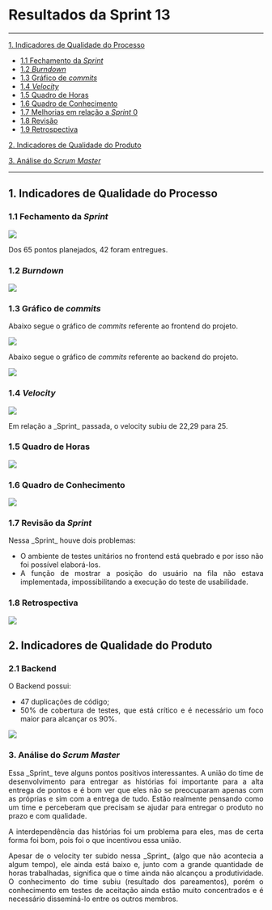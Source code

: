 # Resultados da Sprint 13
------

[1. Indicadores de Qualidade do Processo](#1-indicadores-de-qualidade-do-processo)

* [1.1 Fechamento da _Sprint_](#11-fechamento-da-sprint)
* [1.2 _Burndown_](#12-burndown)
* [1.3 Gráfico de _commits_](#13-grafico-de-commits)
* [1.4 _Velocity_](#14-velocity)
* [1.5 Quadro de Horas](#15-quadro-de-horas)
* [1.6 Quadro de Conhecimento](#16-quadro-de-conhecimento)
* [1.7 Melhorias em relação a _Sprint_ 0](#17-melhorias-em-relação-a-sprint-0)
* [1.8 Revisão](#18-revisao-da-sprint)
* [1.9 Retrospectiva](#19-retrospectiva)

[2. Indicadores de Qualidade do Produto](#2-indicadores-de-qualidade-do-produto)

[3. Análise do _Scrum Master_](#3-análise-do-scrum-master)  

------

## 1. Indicadores de Qualidade do Processo

### 1.1 Fechamento da _Sprint_
![](images/results_sprint13.png)

<p align="justify"> Dos 65 pontos planejados, 42 foram entregues. </p>

### 1.2 _Burndown_

![](images/burndown_sprint13.png)

### 1.3 Gráfico de _commits_

Abaixo segue o gráfico de _commits_ referente ao frontend do projeto.

![](images/commits_frontend.png)

Abaixo segue o gráfico de _commits_ referente ao backend do projeto.

![](images/commits_backend.png)

### 1.4 _Velocity_

![](images/velocity_sprint13.png)

<p align="justify"> Em relação a _Sprint_ passada, o velocity subiu de 22,29 para 25. </p>

### 1.5 Quadro de Horas

![](images/timetable_sprint13.png)

### 1.6 Quadro de Conhecimento

![](images/knowledge_framework_sprint13.png)

### 1.7 Revisão da _Sprint_

<p align="justify">Nessa _Sprint_ houve dois problemas: </p>

<ul align="justify">
  <li> O ambiente de testes unitários no frontend está quebrado e por isso não foi possível elaborá-los. </li>
  <li> A função de mostrar a posição do usuário na fila não estava implementada, impossibilitando a execução do teste de usabilidade. </li>
</ul>


### 1.8 Retrospectiva

![](images/retrospective_sprint13.png)

## 2. Indicadores de Qualidade do Produto

### 2.1 Backend

<p align="justify"> O Backend possui: </p>

<ul align="justify">
  <li> 47 duplicações de código; </li>
  <li> 50% de cobertura de testes, que está crítico e é necessário um foco maior para alcançar os 90%. </li>
</ul>

![](images/metrics_backend_sprint13.png)


### 3. Análise do _Scrum Master_

<p align="justify"> Essa _Sprint_ teve alguns pontos positivos interessantes. A união do time de desenvolvimento para entregar as histórias foi importante para a alta entrega de pontos e é bom ver que eles não se preocuparam apenas com as próprias e sim com a entrega de tudo. Estão realmente pensando como um time e perceberam que precisam se ajudar para entregar o produto no prazo e com qualidade. </p>

<p align="justify"> A interdependência das histórias foi um problema para eles, mas de certa forma foi bom, pois foi o que incentivou essa união.</p>

<p align="justify"> Apesar de o velocity ter subido nessa _Sprint_ (algo que não acontecia a algum tempo), ele ainda está baixo e, junto com a grande quantidade de horas trabalhadas, significa que o time ainda não alcançou a produtividade. O conhecimento do time subiu (resultado dos pareamentos), porém o conhecimento em testes de aceitação ainda estão muito concentrados e é necessário disseminá-lo entre os outros membros. </p>
